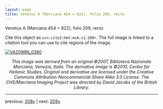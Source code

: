 ```yaml
---
layout: page
title: Venetus A (Marciana 454 = 822), folio 209, recto
---
```


Venetus A (Marciana 454 = 822), folio 209, recto

Cite this object as `urn:cite2:hmt:msA.v1:209r`.  The full image is linked to a citation tool you can use to cite regions of the image.

[![VA209RN_0380](http://www.homermultitext.org/iipsrv?IIIF=/project/homer/pyramidal/deepzoom/hmt/vaimg/2017a/VA209RN_0380.tif/full/800,/0/default.jpg)](http://www.homermultitext.org/ict2/?urn=urn:cite2:hmt:vaimg.2017a:VA209RN_0380) 

<p style="text-align: center; font-style: italic;">This image was derived from an original ©2007, Biblioteca Nazionale Marciana, Venezia, Italia. The derivative image is ©2010, Center for Hellenic Studies. Original and derivative are licensed under the Creative Commons Attribution-Noncommercial-Share Alike 3.0 License. The CHS/Marciana Imaging Project was directed by David Jacobs of the British Library.</p>

---

previous: [208v](../208v/) | next: [209v](../209v/)